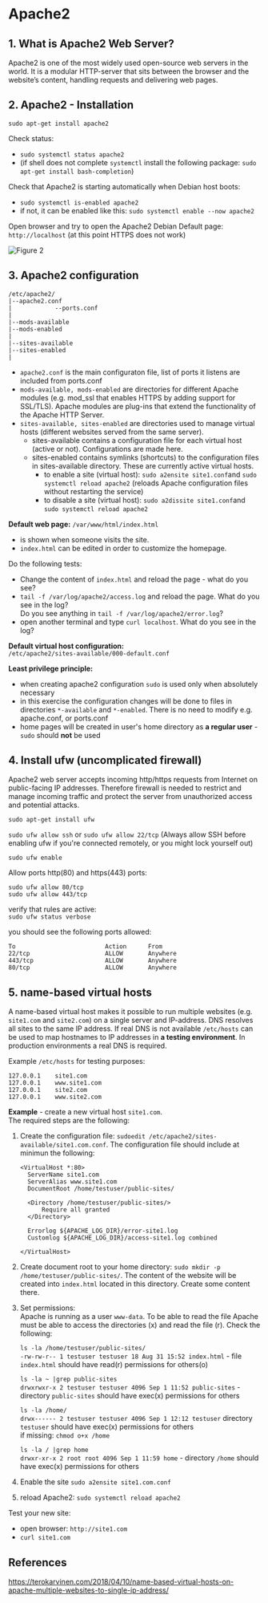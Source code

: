 
# Apache2  

## 1. What is Apache2 Web Server?
Apache2 is one of the most widely used open-source web servers in the world. It is a modular HTTP-server that sits between the browser and the website’s content, handling requests and delivering web pages.

## 2. Apache2 - Installation

```sudo apt-get install apache2```  

Check status:  
 - ```sudo systemctl status apache2```
 - (if shell does not complete ```systemctl``` install the following package: ```sudo apt-get install bash-completion```)  

Check that Apache2 is starting automatically when Debian host boots:  
 - ```sudo systemctl is-enabled apache2```
 - if not, it can be enabled like this: ```sudo systemctl enable --now apache2```  

Open browser and try to open the Apache2 Debian Default page:  
```http://localhost```  (at this point HTTPS does not work)

![Figure 2](./pictures/apache.png)  


## 3. Apache2 configuration  

```
/etc/apache2/
|--apache2.conf  
|            --ports.conf
|
|--mods-available
|--mods-enabled
|
|--sites-available
|--sites-enabled
|
```
 - ```apache2.conf``` is the main configuraton file, list of ports it listens are included from ports.conf  
 - ```mods-available, mods-enabled``` are directories for different Apache modules (e.g. mod_ssl that enables HTTPS by adding support for SSL/TLS). Apache modules are plug-ins that extend the functionality of the Apache HTTP Server.  
 - ```sites-available, sites-enabled``` are directories used to manage virtual hosts (different websites served from the same server).  
   - sites-available contains a configuration file for each virtual host (active or not). Configurations are made here.  
   - sites-enabled contains symlinks (shortcuts) to the configuration files in sites-available directory. These are currently active virtual hosts.
     - to enable a site (virtual host): ```sudo a2ensite site1.conf```and ```sudo systemctl reload apache2``` (reloads Apache configuration files without restarting the service)  
     - to disable a site (virtual host): ```sudo a2dissite site1.conf```and ```sudo systemctl reload apache2```

__Default web page:__ ```/var/www/html/index.html```   
 - is shown when someone visits the site.
 - ```index.html``` can be edited in order to customize the homepage.  

Do the following tests:  
 - Change the content of ```index.html``` and reload the page - what do you see?  
 - ```tail -f /var/log/apache2/access.log``` and reload the page. What do you see in the log?     
   Do you see anything in  ```tail -f /var/log/apache2/error.log```?  
 - open another terminal and type ```curl localhost```. What do you see in the log?


__Default virtual host configuration:__    
```/etc/apache2/sites-available/000-default.conf```  

__Least privilege principle:__ 
 - when creating apache2 configuration ```sudo``` is used only when absolutely necessary  
 - in this exercise the configuration changes will be done to files in directories  ```*-available``` and ```*-enabled```. There is no need to modify e.g. apache.conf, or ports.conf  
 - home pages will be created in user's home directory as __a regular user__ -  ```sudo``` should __not__ be used  

## 4. Install ufw (uncomplicated firewall)  
Apache2 web server accepts incoming http/https requests from Internet on public-facing IP addresses. Therefore firewall is needed to restrict and manage incoming traffic and protect the server from unauthorized access and potential attacks.  

```sudo apt-get install ufw```  

```sudo ufw allow ssh```  or ```sudo ufw allow 22/tcp``` (Always allow SSH before enabling ufw if you're connected remotely, or you might lock yourself out)  

```sudo ufw enable```  

Allow ports http(80) and https(443) ports:    
```
sudo ufw allow 80/tcp  
sudo ufw allow 443/tcp  
```
verify that rules are active:  
```sudo ufw status verbose```  

you should see the following ports allowed: 
```
To                         Action      From    
22/tcp                     ALLOW       Anywhere  
443/tcp                    ALLOW       Anywhere  
80/tcp                     ALLOW       Anywhere  
```
 
## 5. name-based virtual hosts
A name-based virtual host makes it possible to run multiple websites (e.g. ```site1.com``` and ```site2.com```) on a single server and IP-address. DNS resolves all sites to the same IP address. If real DNS is not available ```/etc/hosts``` can be used to map hostnames to IP addresses in __a testing environment__. In production environments a real DNS is required.  

Example ```/etc/hosts``` for testing purposes:  
```
127.0.0.1    site1.com
127.0.0.1    www.site1.com
127.0.0.1    site2.com
127.0.0.1    www.site2.com
```  

__Example__ - create a new virtual host ```site1.com```.   
The required steps are the following:  
 1. Create the configuration file: ```sudoedit /etc/apache2/sites-available/site1.com.conf```. The configuration file should include at minimun the following:  
    ```
    <VirtualHost *:80>  
      ServerName site1.com  
      ServerAlias www.site1.com  
      DocumentRoot /home/testuser/public-sites/  

      <Directory /home/testuser/public-sites/>  
          Require all granted  
      </Directory>  

      Errorlog ${APACHE_LOG_DIR}/error-site1.log  
      Customlog ${APACHE_LOG_DIR}/access-site1.log combined  
      
    </VirtualHost>  
    ```
    
 2. Create document root to your home directory: ```sudo mkdir -p /home/testuser/public-sites/```.
    The content of the website will be created into ```index.html``` located in this directory. Create some content there.
    
 3. Set permissions:  
    Apache is running as a user  ```www-data```. To be able to read the file Apache must be able to access the directories (x) and read the file (r). Check the following:  

    ```ls -la /home/testuser/public-sites/```  
    ```-rw-rw-r-- 1 testuser testuser 18 Aug 31 15:52 index.html``` - file ```index.html``` should have read(r) permissions for others(o)  
    
    ```ls -la ~ |grep public-sites```  
    ```drwxrwxr-x 2 testuser testuser 4096 Sep 1 11:52 public-sites``` - directory ```public-sites``` should have exec(x) permissions for others  
    
    ```ls -la /home/```  
    ```drwx------ 2 testuser testuser 4096 Sep 1 12:12 testuser```
    directory ```testuser``` should have exec(x) permissions for others  
    if missing:  ```chmod o+x /home```  
    
    ```ls -la / |grep home```  
    ```drwxr-xr-x 2 root root 4096 Sep 1 11:59 home``` - directory ```/home``` should have exec(x) permissions for others  
    
 5. Enable the site ```sudo a2ensite site1.com.conf```  
 6. reload Apache2: ```sudo systemctl reload apache2```

Test your new site:  
  - open browser: ```http://site1.com```  
  - ```curl site1.com```  

## References  
https://terokarvinen.com/2018/04/10/name-based-virtual-hosts-on-apache-multiple-websites-to-single-ip-address/  
